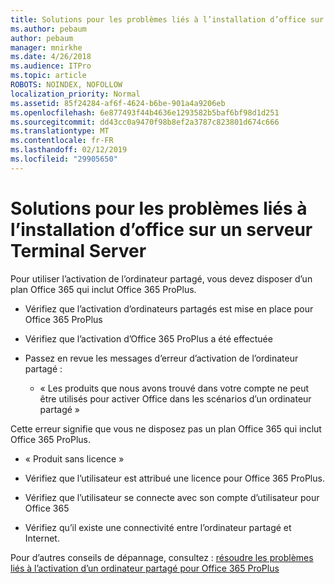 ```yaml
---
title: Solutions pour les problèmes liés à l’installation d’office sur un serveur Terminal Server
ms.author: pebaum
author: pebaum
manager: mnirkhe
ms.date: 4/26/2018
ms.audience: ITPro
ms.topic: article
ROBOTS: NOINDEX, NOFOLLOW
localization_priority: Normal
ms.assetid: 85f24284-af6f-4624-b6be-901a4a9206eb
ms.openlocfilehash: 6e877493f44b4636e1293582b5baf6bf98d1d251
ms.sourcegitcommit: dd43cc0a9470f98b8ef2a3787c823801d674c666
ms.translationtype: MT
ms.contentlocale: fr-FR
ms.lasthandoff: 02/12/2019
ms.locfileid: "29905650"
---
```

# <a name="solutions-for-issues-around-installing-office-on-a-terminal-server"></a>Solutions pour les problèmes liés à l’installation d’office sur un serveur Terminal Server

Pour utiliser l’activation de l’ordinateur partagé, vous devez disposer d’un plan Office 365 qui inclut Office 365 ProPlus.
  
- Vérifiez que l’activation d’ordinateurs partagés est mise en place pour Office 365 ProPlus
    
- Vérifiez que l’activation d’Office 365 ProPlus a été effectuée
    
- Passez en revue les messages d’erreur d’activation de l’ordinateur partagé :
    
  - « Les produits que nous avons trouvé dans votre compte ne peut être utilisés pour activer Office dans les scénarios d’un ordinateur partagé »
  
Cette erreur signifie que vous ne disposez pas un plan Office 365 qui inclut Office 365 ProPlus.
    
  - « Produit sans licence »
    
  - Vérifiez que l’utilisateur est attribué une licence pour Office 365 ProPlus.
    
  - Vérifiez que l’utilisateur se connecte avec son compte d’utilisateur pour Office 365
    
  - Vérifiez qu’il existe une connectivité entre l’ordinateur partagé et Internet.
    
Pour d’autres conseils de dépannage, consultez : [résoudre les problèmes liés à l’activation d’un ordinateur partagé pour Office 365 ProPlus](https://docs.microsoft.com/DeployOffice/troubleshoot-issues-with-shared-computer-activation-for-office-365-proplus)
  

